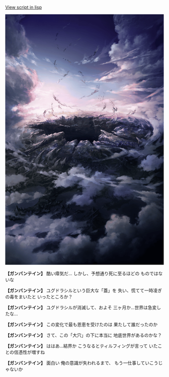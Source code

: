[View script in lisp](../scripts/100603051.txt)

![101_hole.png](../images/backgrounds/101_hole.png)

**【ガンバンテイン】**
酷い瘴気だ…
しかし、予想通り死に至るほどの
ものではないな

**【ガンバンテイン】**
ユグドラシルという巨大な「蓋」を
失い、慌てて一時凌ぎの毒をまいたと
いったところか？

**【ガンバンテイン】**
ユグドラシルが消滅して、およそ
三ヶ月か…世界は急変したな…

**【ガンバンテイン】**
この変化で最も恩恵を受けたのは
果たして誰だったのか

**【ガンバンテイン】**
さて、この「大穴」の下に本当に
地底世界があるのかな？

**【ガンバンテイン】**
ははあ…結界か
こうなるとティルフィングが言って
いたことの信憑性が増すね

**【ガンバンテイン】**
面白い
俺の意識が失われるまで、
もう一仕事していこうじゃないか